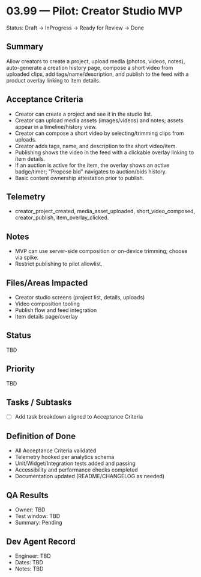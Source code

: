 # 03.99 — Pilot: Creator Studio MVP

Status: Draft → InProgress → Ready for Review → Done

## Summary
Allow creators to create a project, upload media (photos, videos, notes), auto-generate a creation history page, compose a short video from uploaded clips, add tags/name/description, and publish to the feed with a product overlay linking to item details.

## Acceptance Criteria
- Creator can create a project and see it in the studio list.
- Creator can upload media assets (images/videos) and notes; assets appear in a timeline/history view.
- Creator can compose a short video by selecting/trimming clips from uploads.
- Creator adds tags, name, and description to the short video/item.
- Publishing shows the video in the feed with a clickable overlay linking to item details.
- If an auction is active for the item, the overlay shows an active badge/timer; "Propose bid" navigates to auction/bids history.
- Basic content ownership attestation prior to publish.

## Telemetry
- creator_project_created, media_asset_uploaded, short_video_composed, creator_publish, item_overlay_clicked.

## Notes
- MVP can use server-side composition or on-device trimming; choose via spike.
- Restrict publishing to pilot allowlist.

## Files/Areas Impacted
- Creator studio screens (project list, details, uploads)
- Video composition tooling
- Publish flow and feed integration
- Item details page/overlay

## Status
TBD


## Priority
TBD


## Tasks / Subtasks
- [ ] Add task breakdown aligned to Acceptance Criteria


## Definition of Done
- All Acceptance Criteria validated
- Telemetry hooked per analytics schema
- Unit/Widget/Integration tests added and passing
- Accessibility and performance checks completed
- Documentation updated (README/CHANGELOG as needed)


## QA Results
- Owner: TBD
- Test window: TBD
- Summary: Pending


## Dev Agent Record
- Engineer: TBD
- Dates: TBD
- Notes: TBD


<!-- Consistency Sweep: status=added, priority=added, tasks=added, dod=added, qa=added, devrec=added -->
